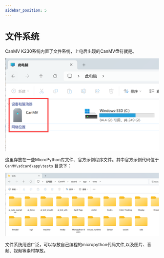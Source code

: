 ```yaml
---
sidebar_position: 5
---
```


# 文件系统
CanMV K230系统内置了文件系统，上电后出现的CanMV盘符就是。

![file_system1](./img/file_system/file_system1.png)

这里存放在一些MicroPython库文件、官方示例程序文件。其中官方示例代码位于 `CanMV\sdcard\app\tests` 目录下：

![file_system1](./img/file_system/file_system2.png)

文件系统用途广泛，可以存放自己编程的micropython代码文件,以及图片、音频、视频等素材存放。